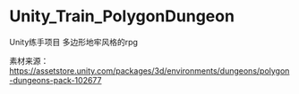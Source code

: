 # Unity_Train_PolygonDungeon
Unity练手项目 多边形地牢风格的rpg

素材来源：https://assetstore.unity.com/packages/3d/environments/dungeons/polygon-dungeons-pack-102677
